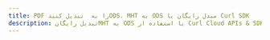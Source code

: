 ---title: PDF را به  تبدیل کنیدODS، MHT به ODS مبدل رایگان یا Curl SDKdescription: تبدیل رایگانMHT به ODS با استفاده از Curl Cloud APIs & SDK همچنین اسناد PDF را در Cloud ایجاد، ویرایش و رندر کنید.---